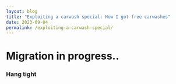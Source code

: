 ```yaml
---
layout: blog
title: "Exploiting a carwash special: How I got free carwashes"
date: 2023-09-04
permalink: /exploiting-a-carwash-special/
---
```


# Migration in progress..

### Hang tight